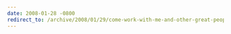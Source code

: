 ```yaml
---
date: 2008-01-28 -0800
redirect_to: /archive/2008/01/29/come-work-with-me-and-other-great-people.aspx/
---
```

